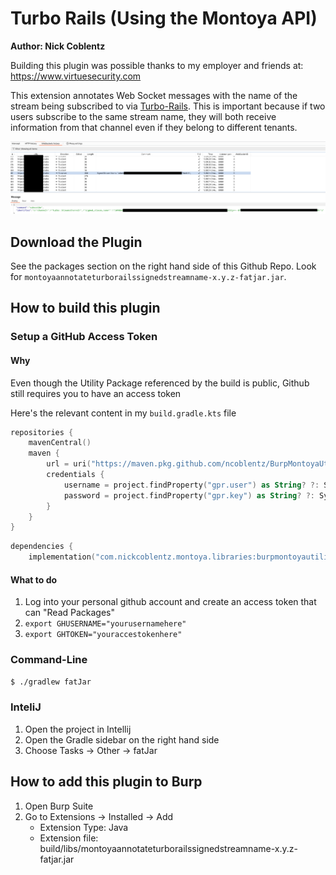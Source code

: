 # Turbo Rails (Using the Montoya API)

__Author: Nick Coblentz__

Building this plugin was possible thanks to my employer and friends at: https://www.virtuesecurity.com

This extension annotates Web Socket messages with the name of the stream being subscribed to via [Turbo-Rails](https://www.hotrails.dev/turbo-rails/turbo-streams-security). This is important because if two users subscribe to the same stream name, they will both receive information from that channel even if they belong to different tenants.

![](screenshots/annotationscreenshot.png)

## Download the Plugin

See the packages section on the right hand side of this Github Repo. Look for `montoyaannotateturborailssignedstreamname-x.y.z-fatjar.jar`.

## How to build this plugin

### Setup a GitHub Access Token

#### Why

Even though the Utility Package referenced by the build is public, Github still requires you to have an access token

Here's the relevant content in my `build.gradle.kts` file
```kotlin
repositories {
    mavenCentral()
    maven {
        url = uri("https://maven.pkg.github.com/ncoblentz/BurpMontoyaUtilities")
        credentials {
            username = project.findProperty("gpr.user") as String? ?: System.getenv("GHUSERNAME")
            password = project.findProperty("gpr.key") as String? ?: System.getenv("GHTOKEN")
        }
    }
}
```

```kotlin
dependencies {
    implementation("com.nickcoblentz.montoya.libraries:burpmontoyautilities:+")
```
#### What to do

1. Log into your personal github account and create an access token that can "Read Packages"
2. `export GHUSERNAME="yourusernamehere"`
3. `export GHTOKEN="youraccestokenhere"`

### Command-Line
```bash
$ ./gradlew fatJar
```
### InteliJ
1. Open the project in Intellij
2. Open the Gradle sidebar on the right hand side
3. Choose Tasks -> Other -> fatJar

## How to add this plugin to Burp
1. Open Burp Suite
2. Go to Extensions -> Installed -> Add
    - Extension Type: Java
    - Extension file: build/libs/montoyaannotateturborailssignedstreamname-x.y.z-fatjar.jar